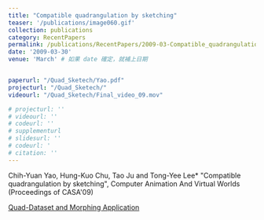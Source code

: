 ```yaml
---
title: "Compatible quadrangulation by sketching"
teaser: '/publications/image060.gif'
collection: publications
category: RecentPapers
permalink: /publications/RecentPapers/2009-03-Compatible_quadrangulation_by_sketching
date: '2009-03-30'
venue: 'March' # 如果 date 確定，就補上日期


paperurl: "/Quad_Sketech/Yao.pdf"
projecturl: "/Quad_Sketech/"
videourl: "/Quad_Sketech/Final_video_09.mov"

# projecturl: ''
# videourl: ''
# codeurl: ''
# supplementurl
# slidesurl: ''
# codeurl: '
# citation: ''
---
```


Chih-Yuan Yao, Hung-Kuo Chu, Tao Ju and Tong-Yee Lee* "Compatible quadrangulation by sketching", Computer Animation And Virtual Worlds (Proceedings of CASA'09)

[Quad-Dataset and Morphing Application](http://graphics.csie.ncku.edu.tw/Quad_Sketech/Sketch_Quad.rar)
